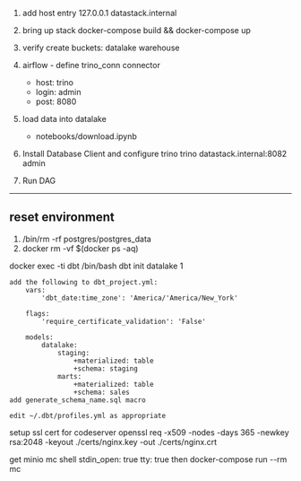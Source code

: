 1. add host entry
127.0.0.1 datastack.internal
2. bring up stack
docker-compose build && docker-compose up
3. verify create buckets:
        datalake
        warehouse
4. airflow - define trino_conn connector 
    - host: trino
    - login: admin
    - post: 8080
5. load data into datalake 
    - notebooks/download.ipynb

6. Install Database Client and configure trino
    trino
    datastack.internal:8082
    admin

7. Run DAG

---
reset environment
---
1. /bin/rm -rf postgres/postgres_data
2. docker rm -vf $(docker ps -aq)

docker exec -ti dbt /bin/bash
dbt init
    datalake
    1

    add the following to dbt_project.yml:
        vars:
            'dbt_date:time_zone': 'America/'America/New_York'

        flags:
            'require_certificate_validation': 'False'

        models:
            datalake:
                staging:
                    +materialized: table
                    +schema: staging
                marts:
                    +materialized: table
                    +schema: sales
    add generate_schema_name.sql macro

    edit ~/.dbt/profiles.yml as appropriate
    
setup ssl cert for codeserver
openssl req -x509 -nodes -days 365 -newkey rsa:2048 -keyout ./certs/nginx.key -out ./certs/nginx.crt 

get minio mc shell
    stdin_open: true
    tty: true
then
docker-compose run --rm mc